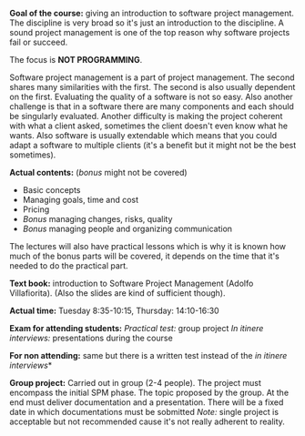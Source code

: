 **Goal of the course:**
giving an introduction to software project management. The discipline is very broad so it's just an introduction to the discipline.
A sound project management is one of the top reason why software projects fail or succeed.

The focus is **NOT PROGRAMMING**.

Software project management is a part of project management. The second shares many similarities with the first. The second is also usually dependent on the first.
Evaluating the quality of a software is not so easy. Also another challenge is that in a software there are many components and each should be singularly evaluated.
Another difficulty is making the project coherent with what a client asked, sometimes the client doesn't even know what he wants. Also software is usually extendable which means that you could adapt a software to multiple clients (it's a benefit but it might not be the best sometimes).

**Actual contents:** (*bonus* might not be covered)
- Basic concepts
- Managing goals, time and cost
- Pricing
- *Bonus* managing changes, risks, quality
- *Bonus* managing people and organizing communication

The lectures will also have practical lessons which is why it is known how much of the bonus parts will be covered, it depends on the time that it's needed to do the practical part.

**Text book:** introduction to Software Project Management (Adolfo Villafiorita). (Also the slides are kind of sufficient though).

**Actual time:** Tuesday 8:35-10:15, Thursday: 14:10-16:30

**Exam for attending students:**
*Practical test:* group project
*In itinere interviews:* presentations during the course

**For non attending:** same but there is a written test instead of the *in itinere interviews**

**Group project:**
Carried out in group (2-4 people). The project must encompass the initial SPM phase. The topic proposed by the group. At the end must deliver documentation and a presentation. There will be a fixed date in which documentations must be sobmitted
*Note:* single project is acceptable but not recommended cause it's not really adherent to reality.
